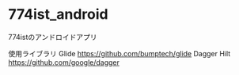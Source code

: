 # 774ist_android
774istのアンドロイドアプリ

使用ライブラリ
Glide
    https://github.com/bumptech/glide
Dagger Hilt
    https://github.com/google/dagger